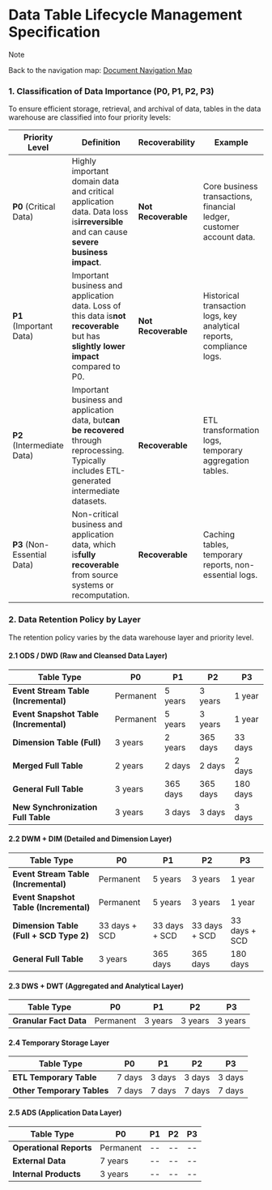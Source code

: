 # **Data Table Lifecycle Management Specification**


> [!NOTE]
> Back to the navigation map: [Document Navigation Map](../../../README.md)

### **1. Classification of Data Importance (P0, P1, P2, P3)**

To ensure efficient storage, retrieval, and archival of data, tables in the data warehouse are classified into four priority levels:

| **Priority Level**          | **Definition**                                                                                                                                 | **Recoverability**  | **Example**                                                     |
| --------------------------------- | ---------------------------------------------------------------------------------------------------------------------------------------------------- | ------------------------- | --------------------------------------------------------------------- |
| **P0** (Critical Data)      | Highly important domain data and critical application data. Data loss is**irreversible** and can cause **severe business impact**.       | **Not Recoverable** | Core business transactions, financial ledger, customer account data.  |
| **P1** (Important Data)     | Important business and application data. Loss of this data is**not recoverable** but has **slightly lower impact** compared to P0.       | **Not Recoverable** | Historical transaction logs, key analytical reports, compliance logs. |
| **P2** (Intermediate Data)  | Important business and application data, but**can be recovered** through reprocessing. Typically includes ETL-generated intermediate datasets. | **Recoverable**     | ETL transformation logs, temporary aggregation tables.                |
| **P3** (Non-Essential Data) | Non-critical business and application data, which is**fully recoverable** from source systems or recomputation.                                | **Recoverable**     | Caching tables, temporary reports, non-essential logs.                |

### **2. Data Retention Policy by Layer**

The retention policy varies by the data warehouse layer and priority level.

#### **2.1 ODS / DWD (Raw and Cleansed Data Layer)**

| **Table Type**                         | **P0** | **P1** | **P2** | **P3** |
| -------------------------------------------- | ------------ | ------------ | ------------ | ------------ |
| **Event Stream Table (Incremental)**   | Permanent    | 5 years      | 3 years      | 1 year       |
| **Event Snapshot Table (Incremental)** | Permanent    | 5 years      | 3 years      | 1 year       |
| **Dimension Table (Full)**             | 3 years      | 2 years      | 365 days     | 33 days      |
| **Merged Full Table**                  | 2 years      | 2 days       | 2 days       | 2 days       |
| **General Full Table**                 | 3 years      | 365 days     | 365 days     | 180 days     |
| **New Synchronization Full Table**     | 3 years      | 3 days       | 3 days       | 3 days       |

#### **2.2 DWM + DIM (Detailed and Dimension Layer)**

| **Table Type**                          | **P0**  | **P1**  | **P2**  | **P3**  |
| --------------------------------------------- | ------------- | ------------- | ------------- | ------------- |
| **Event Stream Table (Incremental)**    | Permanent     | 5 years       | 3 years       | 1 year        |
| **Event Snapshot Table (Incremental)**  | Permanent     | 5 years       | 3 years       | 1 year        |
| **Dimension Table (Full + SCD Type 2)** | 33 days + SCD | 33 days + SCD | 33 days + SCD | 33 days + SCD |
| **General Full Table**                  | 3 years       | 365 days      | 365 days      | 180 days      |

#### **2.3 DWS + DWT (Aggregated and Analytical Layer)**

| **Table Type**         | **P0** | **P1** | **P2** | **P3** |
| ---------------------------- | ------------ | ------------ | ------------ | ------------ |
| **Granular Fact Data** | Permanent    | 3 years      | 3 years      | 3 years      |

#### **2.4 Temporary Storage Layer**

| **Table Type**             | **P0** | **P1** | **P2** | **P3** |
| -------------------------------- | ------------ | ------------ | ------------ | ------------ |
| **ETL Temporary Table**    | 7 days       | 3 days       | 3 days       | 3 days       |
| **Other Temporary Tables** | 7 days       | 7 days       | 7 days       | 7 days       |

#### **2.5 ADS (Application Data Layer)**

| **Table Type**          | **P0** | **P1** | **P2** | **P3** |
| ----------------------------- | ------------ | ------------ | ------------ | ------------ |
| **Operational Reports** | Permanent    | --           | --           | --           |
| **External Data**       | 7 years      | --           | --           | --           |
| **Internal Products**   | 3 years      | --           | --           | --           |
